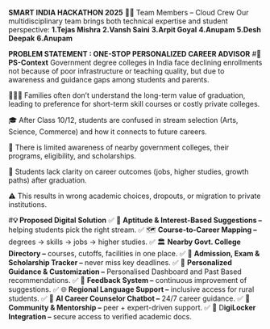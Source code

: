 **SMART INDIA HACKATHON 2025**
👨‍💻 Team Members – Cloud Crew
Our multidisciplinary team brings both technical expertise and student perspective:
**1.Tejas Mishra**
**2.Vansh Saini**
**3.Arpit Goyal**
**4.Anupam**
**5.Desh Deepak**
**6.Anupam**

**PROBLEM STATEMENT : ONE-STOP PERSONALIZED CAREER ADVISOR**
#**📌 PS-Context**
Government degree colleges in India face declining enrollments not because of poor infrastructure or teaching quality, but
due to awareness and guidance gaps among students and parents.

👨‍👩‍👧 Families often don’t understand the long-term value of graduation, leading to preference for short-term skill courses or costly private colleges.

🎓 After Class 10/12, students are confused in stream selection (Arts, Science, Commerce) and how it connects to future careers.

🏫 There is limited awareness of nearby government colleges, their programs, eligibility, and scholarships.

💼 Students lack clarity on career outcomes (jobs, higher studies, growth paths) after graduation.

⚠️ This results in wrong academic choices, dropouts, or migration to private institutions.

#**💡 Proposed Digital Solution**
✅ 🎯 **Aptitude & Interest-Based Suggestions –** helping students pick the right stream.
✅ 🗺️ **Course-to-Career Mapping –** degrees → skills → jobs → higher studies.
✅ 🏛️ **Nearby Govt. College Directory –** courses, cutoffs, facilities in one place.
✅ 📅 **Admission, Exam & Scholarship Tracker –** never miss key deadlines.
✅ 👤 **Personalized Guidance & Customization –** Personalised Dashboard and Past Based recommendations.
✅ 📝 **Feedback System –** continuous improvement of suggestions.
✅ 🌐 **Regional Language Support –** inclusive access for rural students.
✅ 🤖 **AI Career Counselor Chatbot –** 24/7 career guidance.
✅ 👥 **Community & Mentorship –** peer + expert-driven support.
✅ 🔐 D**igiLocker Integration –** secure access to verified academic docs.
